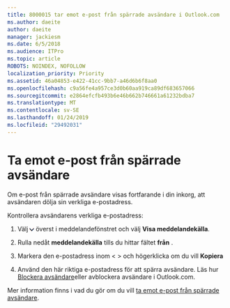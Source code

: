 ```yaml
---
title: 8000015 tar emot e-post från spärrade avsändare i Outlook.com
ms.author: daeite
author: daeite
manager: jackiesm
ms.date: 6/5/2018
ms.audience: ITPro
ms.topic: article
ROBOTS: NOINDEX, NOFOLLOW
localization_priority: Priority
ms.assetid: 46a04853-e422-41cc-9bb7-a46d6b6f8aa0
ms.openlocfilehash: c9a56fe4a957ce3d0b60aa919ca89df683657066
ms.sourcegitcommit: e2864efcfb493b6e46b662b746661a61232bdba7
ms.translationtype: MT
ms.contentlocale: sv-SE
ms.lasthandoff: 01/24/2019
ms.locfileid: "29492031"
---
```

# <a name="receiving-email-from-blocked-senders"></a>Ta emot e-post från spärrade avsändare

Om e-post från spärrade avsändare visas fortfarande i din inkorg, att avsändaren dölja sin verkliga e-postadress.
  
Kontrollera avsändarens verkliga e-postadress:
  
1. Välj ![fler åtgärder](media/11884972-7ebb-4afe-8b50-63efefb7cca8.png) överst i meddelandefönstret och välj **Visa meddelandekälla**.
    
2. Rulla nedåt **meddelandekälla** tills du hittar fältet **från** . 
    
3. Markera den e-postadress inom \< \> och högerklicka om du vill **Kopiera**
    
4. Använd den här riktiga e-postadress för att spärra avsändare. Läs hur [Blockera avsändare](https://support.office.com/article/afba1c94-77bb-4f50-8b85-057cf52f4d5e.aspx)eller avblockera avsändare i Outlook.com.
    
Mer information finns i vad du gör om du vill [ta emot e-post från spärrade avsändare](https://go.microsoft.com/fwlink/p/?linkid=2002011&amp;clcid=0x409).
  

